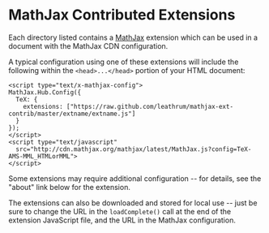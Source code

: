 # MathJax Contributed Extensions

Each directory listed contains a [MathJax](http://www.mathjax.org) extension which can be used in a document with the MathJax CDN configuration.

A typical configuration using one of these extensions will include the following within the `<head>...</head>` portion of your HTML document:

    <script type="text/x-mathjax-config">
    MathJax.Hub.Config({
      TeX: {
        extensions: ["https://raw.github.com/leathrum/mathjax-ext-contrib/master/extname/extname.js"] 
      }
    });
    </script>
    <script type="text/javascript"
      src="http://cdn.mathjax.org/mathjax/latest/MathJax.js?config=TeX-AMS-MML_HTMLorMML">
    </script>

Some extensions may require additional configuration -- for details, see the "about" link below for the extension.

The extensions can also be downloaded and stored for local use -- just be sure to change the URL in the `loadComplete()` call at the end of the extension JavaScript file, and the URL in the MathJax configuration. 
